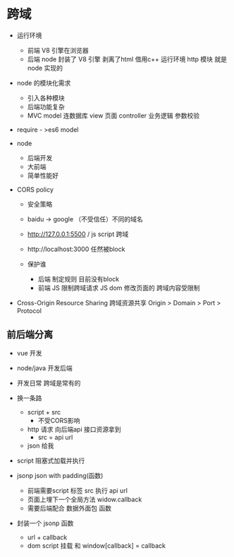 # 跨域

- 运行环境
  - 前端
    V8 引擎在浏览器
  - 后端
    node 封装了 V8 引擎 剥离了html 借用c++ 运行环境
    http 模块 就是node 实现的

- node 的模块化需求
  - 引入各种模块
  - 后端功能复杂
  - MVC model 连数据库  view 页面  controller 业务逻辑 参数校验

- require - >es6 model

- node
  - 后端开发
  - 大前端
  - 简单性能好

- CORS policy
  - 安全策略
  - baidu -> google （不受信任）不同的域名
  - http://127.0.0.1:5500 / js script 跨域
  - http://localhost:3000
    任然被block
  
  - 保护谁
    - 后端 制定规则
      目前没有block
    - 前端
      JS 限制跨域请求
      JS dom 修改页面的 跨域内容受限制

- Cross-Origin Resource Sharing 跨域资源共享
  Origin > Domain > Port > Protocol

## 前后端分离
- vue 开发
- node/java 开发后端
- 开发日常 跨域是常有的

- 换一条路
  - script + src
    - 不受CORS影响
  - http 请求 向后端api 接口资源拿到
    - src = api url
  - json 给我

- script 阻塞式加载并执行
- jsonp
   json with padding(函数)
   - 前端需要script 标签 src 执行 api url
   - 页面上埋下一个全局方法 widow.callback
   - 需要后端配合 数据外面包 函数
- 封装一个 jsonp 函数
  - url + callback
  - dom script 挂载 和 window[callback] = callback